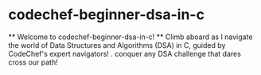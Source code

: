 # codechef-beginner-dsa-in-c
 ** Welcome to codechef-beginner-dsa-in-c! **  Climb aboard as I navigate the world of Data Structures and Algorithms (DSA) in C, guided by CodeChef's expert navigators! ‍. conquer any DSA challenge that dares cross our path! ️
